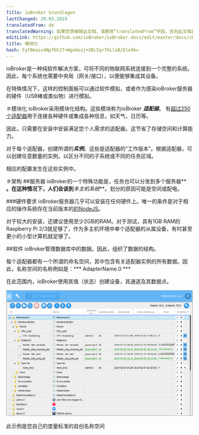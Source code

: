 ```yaml
---
Title: ioBroker Grundlagen
lastChanged: 29.03.2019
translatedFrom: de
translatedWarning: 如果您想编辑此文档，请删除“translatedFrom”字段，否则此文档将再次自动翻译
editLink: https://github.com/ioBroker/ioBroker.docs/edit/master/docs/zh-cn/basics/README.md
title: 模块化
hash: FytBmaiv4NpTHt2T+Wgnbozj+XBc5qr7hLloB/Elo9k=
---
```

ioBroker是一种纯软件解决方案，可将不同的物联网系统连接到一个完整的系统。因此，每个系统也需要中央局（网关/接口），以便能够集成其设备。

在特殊情况下，这样的控制面板可以通过软件模拟，或者作为感染ioBroker服务器的硬件（USB棒或类似物）进行模拟。

＃模块化
ioBroker采用模块化结构。这些模块称为ioBroker ***适配器***。
有[超过250个适配器](http://download.iobroker.net/list.html)用于连接各种硬件或集成各种信息，如天气，日历等。

因此，只需要在安装中安装满足您个人需求的适配器。这节省了存储空间和计算能力。

对于每个适配器，创建所谓的***实例***。这些是适配器的“工作版本”。根据适配器，可以创建任意数量的实例，以区分不同的子系统或不同的任务区域。

相应的配置发生在这些实例中。

＃架构
##服务器
ioBroker的一个特殊功能是，任务也可以分发到多个服务器** **。在这种情况下，人们会谈到***多主机系统***。划分的原因可能是空间或配电。

###硬件要求
ioBroker服务器几乎可以安装在任何硬件上。唯一的条件是对于相应的操作系统存在当前版本的[的NodeJS](https://nodejs.org)。

对于较大的安装，还建议使用至少2GB的RAM。对于测试，具有1GB RAM的Raspberry Pi 2/3就足够了，作为多主机环境中单个适配器的从属设备，有时甚至更小的小型计算机就足够了。

##软件
ioBroker管理数据库中的数据。因此，组织了数据的结构。

每个适配器都有一个所谓的命名空间，其中包含有关适配器实例的所有数据。因此，名称空间的名称例如是：*** AdapterName.0 ***

在此范围内，ioBroker使用其值（状态）创建设备，其通道及其数据点。

![对象结构](../../de/basics/../admin/media/ADMIN_Objekte_status_tree.png)

此示例是您自己的度量标准的自创名称空间
